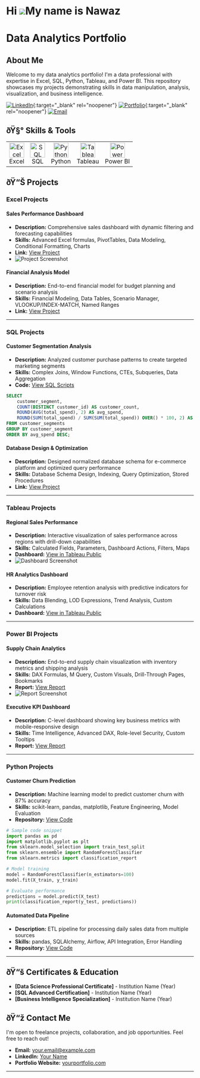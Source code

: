 Hi ![](https://user-images.githubusercontent.com/18350557/176309783-0785949b-9127-417c-8b55-ab5a4333674e.gif)My name is Nawaz
===========================================================================================================================

# Data Analytics Portfolio

## About Me
Welcome to my data analytics portfolio! I'm a data professional with expertise in Excel, SQL, Python, Tableau, and Power BI. This repository showcases my projects demonstrating skills in data manipulation, analysis, visualization, and business intelligence.

[![LinkedIn](https://img.shields.io/badge/LinkedIn-Connect-blue)](https://www.linkedin.com/in/yourusername/){:target="_blank" rel="noopener"}
[![Portfolio](https://img.shields.io/badge/Portfolio-Visit-green)](https://yourportfolio.com){:target="_blank" rel="noopener"}
[![Email](https://img.shields.io/badge/Email-Contact-red)](mailto:your.email@example.com)

## ðŸ§° Skills & Tools

<table>
  <tr>
    <td align="center"><img src="https://img.icons8.com/?size=100&id=13654&format=png&color=000000" alt="Excel" width="40" height="40"/><br>Excel</td>
    <td align="center"><img src="https://cdn.simpleicons.org/microsoftsqlserver/CC2927" alt="SQL" width="40" height="40"/><br>SQL</td>
    <td align="center"><img src="https://cdn.simpleicons.org/python/3776AB" alt="Python" width="40" height="40"/><br>Python</td>
    <td align="center"><img src="https://cdn.simpleicons.org/tableau/E97627" alt="Tableau" width="40" height="40"/><br>Tableau</td>
    <td align="center"><img src="https://cdn.simpleicons.org/powerbi/F2C811" alt="Power BI" width="40" height="40"/><br>Power BI</td>
  </tr>
</table>

## ðŸ“Š Projects

### Excel Projects

#### Sales Performance Dashboard
- **Description:** Comprehensive sales dashboard with dynamic filtering and forecasting capabilities
- **Skills:** Advanced Excel formulas, PivotTables, Data Modeling, Conditional Formatting, Charts
- **Link:** <a href="link-to-project" target="_blank" rel="noopener">View Project</a>
- ![Project Screenshot](/api/placeholder/400/200)

#### Financial Analysis Model
- **Description:** End-to-end financial model for budget planning and scenario analysis
- **Skills:** Financial Modeling, Data Tables, Scenario Manager, VLOOKUP/INDEX-MATCH, Named Ranges
- **Link:** <a href="link-to-project" target="_blank" rel="noopener">View Project</a>

---

### SQL Projects

#### Customer Segmentation Analysis
- **Description:** Analyzed customer purchase patterns to create targeted marketing segments
- **Skills:** Complex Joins, Window Functions, CTEs, Subqueries, Data Aggregation
- **Code:** <a href="link-to-code" target="_blank" rel="noopener">View SQL Scripts</a>
```sql
SELECT 
    customer_segment,
    COUNT(DISTINCT customer_id) AS customer_count,
    ROUND(AVG(total_spend), 2) AS avg_spend,
    ROUND(SUM(total_spend) / SUM(SUM(total_spend)) OVER() * 100, 2) AS pct_revenue
FROM customer_segments
GROUP BY customer_segment
ORDER BY avg_spend DESC;
```

#### Database Design & Optimization
- **Description:** Designed normalized database schema for e-commerce platform and optimized query performance
- **Skills:** Database Schema Design, Indexing, Query Optimization, Stored Procedures
- **Link:** <a href="link-to-project" target="_blank" rel="noopener">View Project</a>

---

### Tableau Projects

#### Regional Sales Performance
- **Description:** Interactive visualization of sales performance across regions with drill-down capabilities
- **Skills:** Calculated Fields, Parameters, Dashboard Actions, Filters, Maps
- **Dashboard:** <a href="link-to-dashboard" target="_blank" rel="noopener">View in Tableau Public</a>
- ![Dashboard Screenshot](/api/placeholder/400/200)

#### HR Analytics Dashboard
- **Description:** Employee retention analysis with predictive indicators for turnover risk
- **Skills:** Data Blending, LOD Expressions, Trend Analysis, Custom Calculations
- **Dashboard:** <a href="link-to-dashboard" target="_blank" rel="noopener">View in Tableau Public</a>

---

### Power BI Projects

#### Supply Chain Analytics
- **Description:** End-to-end supply chain visualization with inventory metrics and shipping analysis
- **Skills:** DAX Formulas, M Query, Custom Visuals, Drill-Through Pages, Bookmarks
- **Report:** <a href="link-to-report" target="_blank" rel="noopener">View Report</a>
- ![Report Screenshot](/api/placeholder/400/200)

#### Executive KPI Dashboard
- **Description:** C-level dashboard showing key business metrics with mobile-responsive design
- **Skills:** Time Intelligence, Advanced DAX, Role-level Security, Custom Tooltips
- **Report:** <a href="link-to-report" target="_blank" rel="noopener">View Report</a>

---

### Python Projects

#### Customer Churn Prediction
- **Description:** Machine learning model to predict customer churn with 87% accuracy
- **Skills:** scikit-learn, pandas, matplotlib, Feature Engineering, Model Evaluation
- **Repository:** <a href="link-to-repo" target="_blank" rel="noopener">View Code</a>
```python
# Sample code snippet
import pandas as pd
import matplotlib.pyplot as plt
from sklearn.model_selection import train_test_split
from sklearn.ensemble import RandomForestClassifier
from sklearn.metrics import classification_report

# Model training
model = RandomForestClassifier(n_estimators=100)
model.fit(X_train, y_train)

# Evaluate performance
predictions = model.predict(X_test)
print(classification_report(y_test, predictions))
```

#### Automated Data Pipeline
- **Description:** ETL pipeline for processing daily sales data from multiple sources
- **Skills:** pandas, SQLAlchemy, Airflow, API Integration, Error Handling
- **Repository:** <a href="link-to-repo" target="_blank" rel="noopener">View Code</a>

---

## ðŸ“š Certificates & Education

- **[Data Science Professional Certificate]** - Institution Name (Year)
- **[SQL Advanced Certification]** - Institution Name (Year)
- **[Business Intelligence Specialization]** - Institution Name (Year)

## ðŸ“ž Contact Me

I'm open to freelance projects, collaboration, and job opportunities. Feel free to reach out!

- **Email:** your.email@example.com
- **LinkedIn:** <a href="https://www.linkedin.com/in/yourusername/" target="_blank" rel="noopener">Your Name</a>
- **Portfolio Website:** <a href="https://yourportfolio.com" target="_blank" rel="noopener">yourportfolio.com</a>

---


